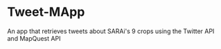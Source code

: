 # Tweet-MApp
An app that retrieves tweets about SARAi's 9 crops using the Twitter API and MapQuest API
